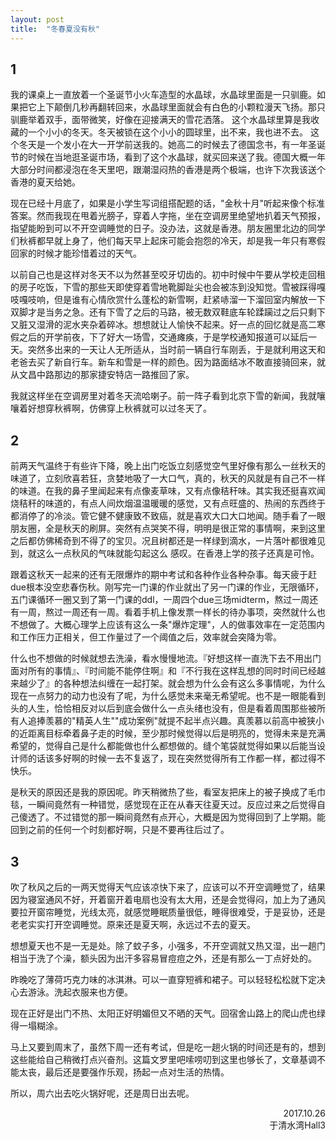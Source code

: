 ```yaml
---
layout: post
title:  "冬春夏没有秋"
---
```


## 1
我的课桌上一直放着一个圣诞节小火车造型的水晶球，水晶球里面是一只驯鹿。如果把它上下颠倒几秒再翻转回来，水晶球里面就会有白色的小颗粒漫天飞扬。那只驯鹿举着双手，面带微笑，好像在迎接满天的雪花洒落。
这个水晶球里算是我收藏的一个小小的冬天。冬天被锁在这个小小的圆球里，出不来，我也进不去。
这个冬天是一个发小在大一开学前送我的。她高二的时候去了德国念书，有一年圣诞节的时候在当地逛圣诞市场，看到了这个水晶球，就买回来送了我。德国大概一年大部分时间都浸泡在冬天里吧，跟潮湿闷热的香港是两个极端，也许下次我该送个香港的夏天给她。
 
现在已经十月底了，如果是小学生写词组搭配题的话，"金秋十月"听起来像个标准答案。然而我现在甩着光膀子，穿着人字拖，坐在空调房里绝望地扒着天气预报，指望能盼到可以不开空调睡觉的日子。没办法，这就是香港。朋友圈里北边的同学们秋裤都早就上身了，他们每天早上起床可能会抱怨的冷天，却是我一年只有寒假回家的时候才能珍惜着过的天气。
 
以前自己也是这样对冬天不以为然甚至咬牙切齿的。初中时候中午要从学校走回租的房子吃饭，下雪的那些天即使穿着雪地靴脚趾尖也会被冻到没知觉。雪被踩得嘎吱嘎吱响，但是谁有心情欣赏什么蓬松的新雪啊，赶紧哧溜一下溜回室内解放一下双脚才是当务之急。还有下雪了之后的马路，被无数双鞋底车轮蹂躏过之后只剩下又脏又湿滑的泥水夹杂着碎冰。想想就让人愉快不起来。好一点的回忆就是高二寒假之后的开学前夜，下了好大一场雪，交通瘫痪，于是学校通知报道可以延后一天。突然多出来的一天让人无所适从，当时前一辆自行车刚丢，于是就利用这天和老爸去买了新自行车。新车和雪是一样的颜色。因为路面结冰不敢直接骑回来，就从文昌中路那边的那家捷安特店一路推回了家。
 
我就这样坐在空调房里对着冬天流哈喇子。前一阵子看到北京下雪的新闻，我就嚷嚷着好想穿秋裤啊，仿佛穿上秋裤就可以过冬天了。

## 2
前两天气温终于有些许下降，晚上出门吃饭立刻感觉空气里好像有那么一丝秋天的味道了，立刻欣喜若狂，贪婪地吸了一大口气，真的，秋天的风就是有自己不一样的味道。在我的鼻子里闻起来有点像麦草味，又有点像秸秆味。其实我还挺喜欢闻烧秸秆的味道的，有点人间炊烟温温暖暖的感觉，又有点旺盛的、热闹的东西终于都消停了的冷淡。管它健不健康致不致癌，就是喜欢大口大口地闻。随手看了一眼朋友圈，全是秋天的刷屏。突然有点哭笑不得，明明是很正常的事情啊，来到这里之后都仿佛稀奇到不得了的宝贝。况且树都还是一样绿到滴水，一片落叶都很难见到，就这么一点秋风的气味就能勾起这么
感叹。在香港上学的孩子还真是可怜。
 
跟着这秋天一起来的还有无限爆炸的期中考试和各种作业各种杂事。每天疲于赶due根本没空悲春伤秋。刚写完一门课的作业就出了另一门课的作业，无限循环，五门课循环一圈又到了第一门课的ddl，一周四个due三场midterm，熬过一周还有一周，熬过一周还有一周。看着手机上像发票一样长的待办事项，突然就什么也不想做了。大概心理学上应该有这么一条"爆炸定理"，人的做事效率在一定范围内和工作压力正相关，但工作量过了一个阈值之后，效率就会突降为零。
 
什么也不想做的时候就想去洗澡，看水慢慢地流。『好想这样一直洗下去不用出门面对所有的事情』、『时间能不能停住啊』和『不行我在这样乱想的同时时间已经越来越少了』的各种想法纠缠在一起打架。就会想为什么会有这么多事情呢，为什么现在一点努力的动力也没有了呢，为什么感觉未来毫无希望呢。也不是一眼能看到头的人生，恰恰相反对以后到底会做什么一点头绪也没有，但是看着周围那些被所有人追捧羡慕的"精英人生""成功案例"就提不起半点兴趣。真羡慕以前高中被狭小的近距离目标牵着鼻子走的时候，至少那时候觉得以后是明亮的，觉得未来是充满希望的，觉得自己是什么都能做也什么都想做的。缝个笔袋就觉得如果以后能当设计师的话该多好啊的时候一去不复返了，现在突然觉得所有工作都一样，都过得不快乐。
 
是秋天的原因还是我的原因呢。昨天稍微热了些，看室友把床上的被子换成了毛巾毯，一瞬间竟然有一种错觉，感觉现在正在从春天往夏天过。反应过来之后觉得自己傻透了。不过错觉的那一瞬间竟然有点开心，大概是因为觉得回到了上学期。能回到之前的任何一个时刻都好啊，只是不要再往后过了。

## 3
吹了秋风之后的一两天觉得天气应该凉快下来了，应该可以不开空调睡觉了，结果因为寝室通风不好，开着窗开着电扇也没有太大用，还是会觉得闷，加上为了通风要拉开窗帘睡觉，光线太亮，就感觉睡眠质量很低，睡得很难受，于是妥协，还是老老实实打开空调睡觉。原来还是夏天啊，永远过不去的夏天。
 
想想夏天也不是一无是处。除了蚊子多，小强多，不开空调就又热又湿，出一趟门相当于洗了个澡，额头因为出汗多容易冒痘痘之外，还是有那么一丁点好处的。
 
昨晚吃了薄荷巧克力味的冰淇淋。可以一直穿短裤和裙子。可以轻轻松松就下定决心去游泳。洗起衣服来也方便。
 
现在正好是出门不热、太阳正好明媚但又不晒的天气。回宿舍山路上的爬山虎也绿得一塌糊涂。
 
马上又要到周末了，虽然下周一还有考试，但是吃一趟火锅的时间还是有的，想到这些能给自己稍微打点兴奋剂。这篇文罗里吧嗦唠叨到这里也够长了，文章基调不能太丧，最后还是要强作乐观，扬起一点对生活的热情。
 
所以，周六出去吃火锅好呢，还是周日出去呢。

<div style="text-align: right"> 2017.10.26</div>
<div style="text-align: right">于清水湾Hall3</div>
